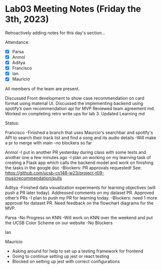# Lab03 Meeting Notes (Friday the 3th, 2023)

Retroactively adding notes for this day's section...

Attendance:
 - [X] Parsa
 - [X] Anmol
 - [X] Aditya
 - [X] Francisco
 - [X] Ian
 - [X] Mauricio

All members of the team are present.

Discussed Front development to show case recommendation on card format using  material UI.
Discussed the implementing backend using spotify’s own recommendation api for MVP 
Reviewed team agreement md. 
Worked on completing retro write ups for lab 3. 
Updated Learning md

Status:

Francisco
-Finished a branch that uses Maurcio's searchbar and spotify's API to search their track list and find a song and its audio details
-Will make a pr to merge with main
-no blockers so far

Anmol
-I put in another PR yesterday during class with some tests and another one a few minutes ago
-I plan on working on my learning task of creating a Flask app which calls the backend model and work on finishing the tasks in the google doc
-Blockers: PR approvals requested! See: https://github.com/ucsb-cs148-w23/project-t09-musicrecommendation/pulls


Aditya 
-Finished data visualization experiments for learning objectives (will push a PR later today). Addressed comments on my dataset PR. Approved other’s PRs
-I plan to push my PR for learning today. 
-Blockers: need 1 more approval for dataset PR. Need feedback on the flowchart diagrams for the MVP.


Parsa 
-No Progress on KNN
-Will work on KNN over the weekend and put the UCSB Color Scheme on our website
-No Blockers

Ian

Mauricio
- Asking around for help to set up a testing framework for frontend
- Going to continue setting up jest or react testing 
- Blocked on setting up jest with correct configurations





